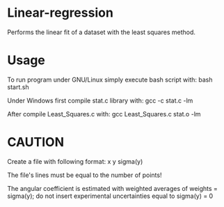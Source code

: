 # Linear-regression
Performs the linear fit of a dataset with the least squares method.

# Usage
To run program under GNU/Linux simply execute bash script with: bash start.sh

Under Windows first compile stat.c library with: gcc -c stat.c -lm

After compile Least_Squares.c with: gcc Least_Squares.c stat.o -lm

# CAUTION
Create a file with following format: x y sigma(y)

The file's lines must be equal to the number of points!

The angular coefficient is estimated with weighted averages of weights = sigma(y); do not insert experimental uncertainties equal to sigma(y) = 0
